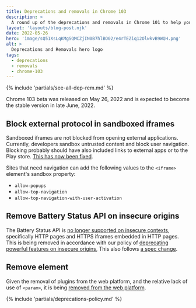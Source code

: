 ```yaml
---
title: Deprecations and removals in Chrome 103
description: >
  A round up of the deprecations and removals in Chrome 101 to help you plan.
layout: 'layouts/blog-post.njk'
date: 2022-05-26
hero: 'image/sQ51XsLqKMgSQMCZjIN0B7hlBO02/e4rTEZiq12OlwkvB9WQH.png'
alt: >
  Deprecations and Removals hero logo
tags:
  - deprecations
  - removals
  - chrome-103
---
```


{% include 'partials/see-all-dep-rem.md' %}

Chrome 103 beta was released on May 26, 2022 and is expected to become the
stable version in late June, 2022.

## Block external protocol in sandboxed iframes

Sandboxed iframes are not blocked from opening external applications. Currently, developers sandbox untrusted content and block user navigation. Blocking probably should have also included links to external apps or to the Play store. [This has now been fixed](https://chromestatus.com/feature/5680742077038592).

Sites that need navigation can add the following values to the `<iframe>` element's sandbox property:

* `allow-popups`
* `allow-top-navigation`
* `allow-top-navigation-with-user-activation`

## Remove Battery Status API on insecure origins

The Battery Status API is [no longer supported on insecure contexts](https://chromestatus.com/feature/4878376799043584), specifically HTTP pages and HTTPS iframes embedded in HTTP pages. This is being removed in accordance with our policy of [deprecating powerful features on insecure origins](https://www.chromium.org/Home/chromium-security/deprecating-powerful-features-on-insecure-origins), This also follows [a spec change](https://github.com/w3c/battery/issues/15).

## Remove <param> element

Given the removal of plugins from the web platform, and the relative lack of use of `<param>`, it is being [removed from the web platform](https://chromestatus.com/feature/6283184588193792).

{% include 'partials/deprecations-policy.md' %}
